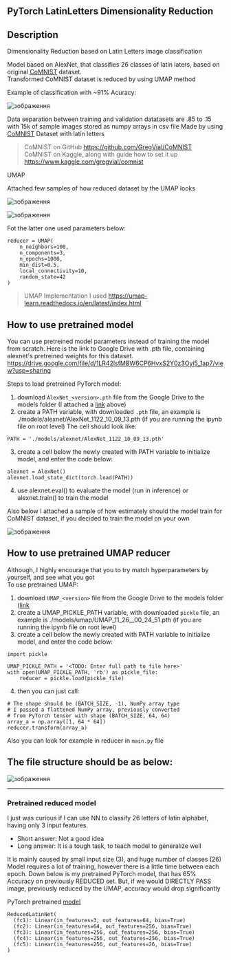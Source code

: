 ## PyTorch LatinLetters Dimensionality Reduction
Description
---
Dimensionality Reduction based on Latin Letters image classification

Model based on AlexNet, that classifies 26 classes of latin laters, based on original [CoMNIST](https://github.com/GregVial/CoMNIST) dataset.\
Transformed CoMNIST dataset is reduced by using UMAP method

Example of classification with ~91% Acuracy:

![зображення](https://user-images.githubusercontent.com/37474734/142851107-cbaac9d4-1570-48a7-9c78-e64857129e5b.png)


Data separation between training and validation datatasets are .85 to .15 with 15k of sample images stored as numpy arrays in csv file
Made by using [CoMNIST](https://github.com/GregVial/CoMNIST) Dataset with latin letters

> CoMNIST on GitHub https://github.com/GregVial/CoMNIST \
> CoMNIST on Kaggle, along with guide how to set it up
> https://www.kaggle.com/gregvial/comnist

UMAP 

Attached few samples of how reduced dataset by the UMAP looks

![зображення](https://user-images.githubusercontent.com/37474734/143688821-acaf79c0-d29e-43c7-ac28-f34ff3504010.png)

![зображення](https://user-images.githubusercontent.com/37474734/143688835-ef380d54-0dbc-4700-95cd-8455b8131ef2.png)

Fot the latter one used parameters below:
```
reducer = UMAP(
    n_neighbors=100,
    n_components=3,
    n_epochs=1000,
    min_dist=0.5,
    local_connectivity=10,
    random_state=42
)
```

> UMAP Implementation I used https://umap-learn.readthedocs.io/en/latest/index.html

## How to use pretrained model
You can use pretreined model parameters instead of training the model from scratch.
Here is the link to Google Drive with .pth file, containing alexnet's pretreined weights for this dataset.
https://drive.google.com/file/d/1LR42lsfMBW6CP6HvxS2Y0z3Oyi5_1ap7/view?usp=sharing

Steps to load pretreined PyTorch model:
1. download `AlexNet_<version>.pth` file from the Google Drive to the models folder (I attached a [link](https://drive.google.com/file/d/1LR42lsfMBW6CP6HvxS2Y0z3Oyi5_1ap7/view?usp=sharing) above)
2. create a PATH variable, with downloaded `.pth` file, an example is ./models/alexnet/AlexNet_1122_10_09_13.pth (if you are running the ipynb file on root level)
The cell should look like:
```
PATH = './models/alexnet/AlexNet_1122_10_09_13.pth'
```
3. create a cell below the newly created with PATH variable to initialize model, and enter the code below:
    
```
alexnet = AlexNet()
alexnet.load_state_dict(torch.load(PATH))
```

4. use alexnet.eval() to evaluate the model (run in inference) or alexnet.train() to train the model

Also below I attached a sample of how estimately should the model train for CoMNIST dataset, if you decided to train the model on your own

![зображення](https://user-images.githubusercontent.com/37474734/142851130-ef97eede-599a-435e-9420-a9e7ed0e7bf0.png)



## How to use pretrained UMAP reducer
Although, I highly encourage that you to try match hyperparameters by yourself, and see what you got\
To use pretrained UMAP:
1. download `UMAP_<version>` file from the Google Drive to the models folder ([link](https://drive.google.com/file/d/12816s5bCtf41LIpSeYv46uuMMQ3dItnw/view?usp=sharing)
2. create a UMAP_PICKLE_PATH variable, with downloaded `pickle` file, an example is ./models/umap/UMAP_11_26__00_24_51.pth (if you are running the ipynb file on root level)
3. create a cell below the newly created with PATH variable to initialize model, and enter the code below:
```
import pickle

UMAP_PICKLE_PATH = '<TODO: Enter full path to file here>'
with open(UMAP_PICKLE_PATH, 'rb') as pickle_file:
    reducer = pickle.load(pickle_file)
```
4. then you can just call:
```
# The shape should be (BATCH_SIZE, -1), NumPy array type
# I passed a flattened NumPy array, previously converted 
# from PyTorch tensor with shape (BATCH_SIZE, 64, 64)
array_a = np.array([1, 64 * 64])
reducer.transform(array_a)
```
Also you can look for example in reducer in `main.py` file

## The file structure should be as below:
![зображення](https://user-images.githubusercontent.com/37474734/143688108-7acb8789-53ad-4bef-b96e-1a8451fa488f.png)

---

### Pretrained reduced model
I just was curious if I can use NN to classify 26 letters of latin alphabet, having only 3 input features.

- Short answer: Not a good idea
- Long answer: It is a tough task, to teach model to generalize well

It is mainly caused by small input size (3), and huge number of classes (26) \
Model requires a lot of training, however there is a little time between each epoch.
Down below is my pretrained PyTorch model, that has 65% Accuracy on previously REDUCED set. But, if we would DIRECTLY PASS image, previously reduced by the UMAP, accuracy would drop significantly

PyTorch pretrained [model](https://drive.google.com/file/d/1q9pvlbPiP5MZ-5N2YGMIWCsGeYneqLiu/view?usp=sharing)

```
ReducedLatinNet(
  (fc1): Linear(in_features=3, out_features=64, bias=True)
  (fc2): Linear(in_features=64, out_features=256, bias=True)
  (fc3): Linear(in_features=256, out_features=256, bias=True)
  (fc4): Linear(in_features=256, out_features=256, bias=True)
  (fc5): Linear(in_features=256, out_features=26, bias=True)
)
```
